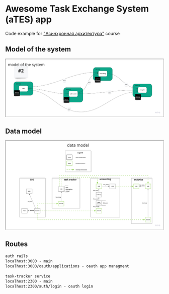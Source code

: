 # Awesome Task Exchange System (aTES) app

Code example for ["Асинхронная архитектура"](http://education.borshev.com/architecture) course

## Model of the system
<img width="1200px" src="./media/images/ates-model-of-the-system.png" alt="ates-model-of-the-system.png" />

## Data model
<img width="1200px" src="./media/images/ates-data-model.png" alt="ates-data-model.png" />

## Routes

```
auth rails
localhost:3000 - main
localhost:3000/oauth/applications - oauth app managment

task-tracker service
localhost:2300 - main
localhost:2300/auth/login - oauth login
```

